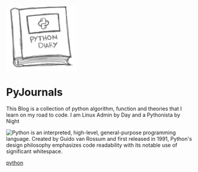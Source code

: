 ![pyjournal](./Python_Book_Logo.png)

# PyJournals

This Blog is a collection of python algorithm, function and theories that I learn on my road to code. I am Linux Admin by Day and a Pythonista by Night

![Python](https://en.wikipedia.org/wiki/Python_%28programming_language%29) is an interpreted, high-level, general-purpose programming language. Created by Guido van Rossum and first released in 1991, Python's design philosophy emphasizes code readability with its notable use of significant whitespace.


[python](https://en.wikipedia.org/wiki/Python_%28programming_language%29#/media/File:Python_logo_and_wordmark.svg)

